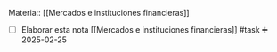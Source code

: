 Materia:: [[Mercados e instituciones financieras]]

- [ ] Elaborar esta nota [[Mercados e instituciones financieras]] #task ➕ 2025-02-25 